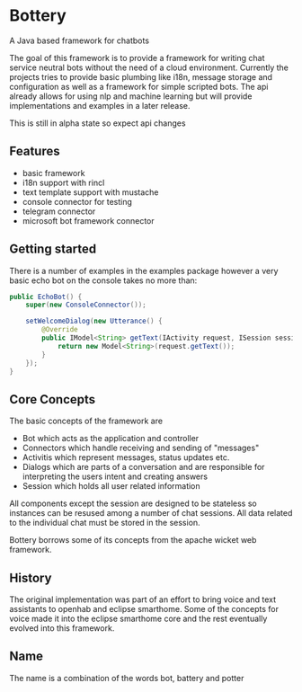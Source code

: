 # Bottery
A Java based framework for chatbots

The goal of this framework is to provide a framework for writing chat service neutral bots without the need of a cloud 
environment. Currently the projects tries to provide basic plumbing like i18n, message storage and configuration as well
as a framework for simple scripted bots. The api already allows for using nlp and machine learning but will provide 
implementations and examples in a later release.

This is still in alpha state so expect api changes

## Features
- basic framework
- i18n support with rincl
- text template support with mustache
- console connector for testing
- telegram connector
- microsoft bot framework connector


## Getting started

There is a number of examples in the examples package however a very basic echo bot on the console takes no more than:

```java
public EchoBot() {
    super(new ConsoleConnector());

    setWelcomeDialog(new Utterance() {
        @Override
        public IModel<String> getText(IActivity request, ISession session) {
            return new Model<String>(request.getText());
        }
    });
}
```

## Core Concepts
The basic concepts of the framework are 
- Bot which acts as the application and controller
- Connectors which handle receiving and sending of "messages"
- Activitis which represent messages, status updates etc.
- Dialogs which are parts of a conversation and are responsible for interpreting the users intent and creating answers
- Session which holds all user related information

All components except the session are designed to be stateless so instances can be resused among a number of chat sessions. All data related to the individual chat must be stored in the session.


Bottery borrows some of its concepts from the apache wicket web framework. 

## History
The original implementation was part of an effort to bring voice and text assistants to openhab and eclipse smarthome.
Some of the concepts for voice made it into the eclipse smarthome core and the rest eventually evolved into this framework.

## Name
The name is a combination of the words bot, battery and potter
